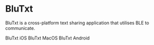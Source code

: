 # BluTxt
BluTxt is a cross-platform text sharing application that utilises BLE to communicate.


BluTxt iOS
BluTxt MacOS
BluTxt Android
